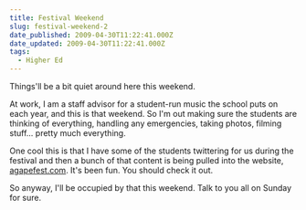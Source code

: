 ```yaml
---
title: Festival Weekend
slug: festival-weekend-2
date_published: 2009-04-30T11:22:41.000Z
date_updated: 2009-04-30T11:22:41.000Z
tags:
  - Higher Ed
---
```


Things'll be a bit quiet around here this weekend.

At work, I am a staff advisor for a student-run music the school puts on each year, and this is that weekend. So I'm out making sure the students are thinking of everything, handling any emergencies, taking photos, filming stuff... pretty much everything.

One cool this is that I have some of the students twittering for us during the festival and then a bunch of that content is being pulled into the website, [agapefest.com](http://www.agapefest.com). It's been fun. You should check it out.

So anyway, I'll be occupied by that this weekend. Talk to you all on Sunday for sure.
